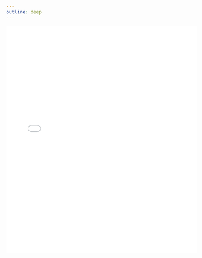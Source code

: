 ```yaml
---
outline: deep
---
```

  
<iframe width="100%" height="600" src="test_leaflet.html" style="border: none" />

## Les fonds de carte
- [IGN SCAN TOPO25](https://geoservices.ign.fr/documentation/donnees/cartes/scan25) : collection d'images cartographiques numériques en couleurs, issue du fonds cartographique au 1 : 25 000 Type 2010;

- [Utagawa VTT](https://www.utagawavtt.com/) : carte mondiale focalisée sur la pratique du VTT;

- [OpenTopoMaps](https://wiki.openstreetmap.org/wiki/FR:OpenTopoMap) :  cartes topographiques à partir de données OSM et SRTM;

- [Cylce OpenStreetMaps](https://github.com/cyclosm/cyclosm-cartocss-style) : carte internationale des voies cyclables fondée sur les données OSM;

- [OpenStreetMaps](https://www.openstreetmap.fr/) : carte ouverte et collaborative du monde.

## Les couches
### Les cartes classifiées
Nous avons importés les 2 cartes classifiées suivantes : 

- ***Cropped classification lvl3*** : réalisée par JOURDAIN Vincent, et moi-même. Elle est issue d'un modèle de classification RandomForest appliqué à une zone d'étude réduite, avec donc avec un échantillonnage faible.

- ***Complete classification lvl3*** : réalisée par le groupe de PINNA Anne-Sophie, je l'utilise ici à titre de comparaison. En effet, ils ont effectué le même travail de classification avec des hyperparamètres légèrement différents mais surtout, une zone de calcul bien plus vaste. L'entraînement de leur modèle a donc été bien plus robuste.

### Paramétrage des flux WMS avec GeoCoder
La méthode suivie pour la réalisation de cette carte est celle présentée dans le cours de M. JEGOUD, à savoir la création et la consommation d'un flux WMS à partir d'un fichier raster GeoTiff stocké sur un server *GeoServer*. 

Nous avons ainsi importé notre carte classifié sur *GeoServer*, paramètré le flux WMS correspondant et créé un style approprié. 

Nous avons ensuite importé la carte du groupe d'Anne-Sophie PINNA en y applicant le même style que notre première carte, afin d'en faciliter la comparaison. 

### Interprétation de la qualité de classification
#### Observations qualitatives
Sur notre zone de travail, nous pouvons visuellement noter quelques différences de classification. Au niveau de la forêt d'Eaunes, la classification complète a produit plus de pixels résiduels que dans le cas de notre classification réduite. La classification complète offre aussi une meilleure détection des frontières entre zones boisées et zones urbaines ou agricoles. 

Même constat plus à l'Ouest : notre classification réduite présente des résultats bien plus uniformes, mais vraissemblablement plus réalistes.

#### Taille des échantillons
Ces observations ne permettent pas, dans notre cas d'étude, d'affirmer l'impact positif de la taille de la zone d'étude sur la qualité des résultats. Dans les 2 cas, la qualité de la classification se montre déçevante. Nos travaux complémentaires d'analyse qualitative réalisés dans le cadre de l'UE Télédétection ont d'ailleurs démontré un taux de confusion du modèle très élevé, confirmant nos observations.

#### Réprésentativité des classes
Si la taille de l'échantillon ne justifie pas la qualité moindre des classifications, alors le problème est ailleurs, et certainement dans l'inéquilibre représentation des classes. Dans notre classification réduite comme dans celle du groupe de PINNA Anne-Sophie, nous remarquons aisément l'omniprésence de la classe "Chêne pure," dont la sur-représentation dans la zone d'étude dégrade la qualité de prédiction.

#### Résolution spatiale
Aussi, la superposition des couches de classifications avec les images satellites démontre l'inadéquation entre la problématique étudiée et la résolution spatiale utilisée. A vue d'oeil, le modèle n'est adapté qu'à l'analyse de groupes d'arbres, composés d'au moins 2 ou 3 individus, où alors d'individus aux caractèristiques dendrométriques très développées. 

Dans des forêts homogènes, jeunes, à faible diversité spécifique et avec quelques espèces sur-dominantes, une telle résolution ne permet pas d'appréhender efficacement la diversité des populations du milieu.
